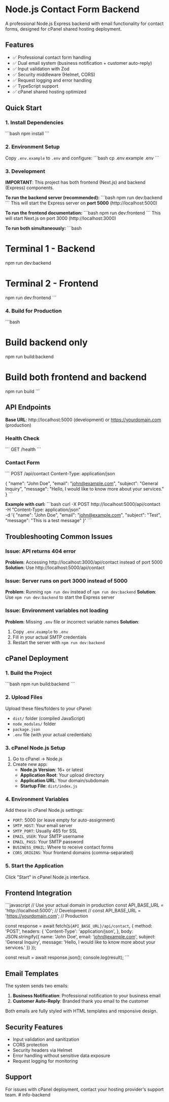 # Node.js Contact Form Backend

A professional Node.js Express backend with email functionality for contact forms, designed for cPanel shared hosting deployment.

## Features

- ✅ Professional contact form handling
- ✅ Dual email system (business notification + customer auto-reply)
- ✅ Input validation with Zod
- ✅ Security middleware (Helmet, CORS)
- ✅ Request logging and error handling
- ✅ TypeScript support
- ✅ cPanel shared hosting optimized

## Quick Start

### 1. Install Dependencies
\`\`\`bash
npm install
\`\`\`

### 2. Environment Setup
Copy `.env.example` to `.env` and configure:
\`\`\`bash
cp .env.example .env
\`\`\`

### 3. Development

**IMPORTANT**: This project has both frontend (Next.js) and backend (Express) components.

**To run the backend server (recommended):**
\`\`\`bash
npm run dev:backend
\`\`\`
This will start the Express server on **port 5000** (http://localhost:5000)

**To run the frontend documentation:**
\`\`\`bash
npm run dev:frontend
\`\`\`
This will start Next.js on port 3000 (http://localhost:3000)

**To run both simultaneously:**
\`\`\`bash
# Terminal 1 - Backend
npm run dev:backend

# Terminal 2 - Frontend  
npm run dev:frontend
\`\`\`

### 4. Build for Production
\`\`\`bash
# Build backend only
npm run build:backend

# Build both frontend and backend
npm run build
\`\`\`

## API Endpoints

**Base URL**: http://localhost:5000 (development) or https://yourdomain.com (production)

### Health Check
\`\`\`
GET /health
\`\`\`

### Contact Form
\`\`\`
POST /api/contact
Content-Type: application/json

{
  "name": "John Doe",
  "email": "john@example.com",
  "subject": "General Inquiry", 
  "message": "Hello, I would like to know more about your services."
}
\`\`\`

**Example with curl:**
\`\`\`bash
curl -X POST http://localhost:5000/api/contact \
  -H "Content-Type: application/json" \
  -d '{
    "name": "John Doe",
    "email": "john@example.com", 
    "subject": "Test",
    "message": "This is a test message"
  }'
\`\`\`

## Troubleshooting Common Issues

### Issue: API returns 404 error
**Problem**: Accessing http://localhost:3000/api/contact instead of port 5000
**Solution**: Use http://localhost:5000/api/contact

### Issue: Server runs on port 3000 instead of 5000
**Problem**: Running `npm run dev` instead of `npm run dev:backend`
**Solution**: Use `npm run dev:backend` to start the Express server

### Issue: Environment variables not loading
**Problem**: Missing `.env` file or incorrect variable names
**Solution**: 
1. Copy `.env.example` to `.env`
2. Fill in your actual SMTP credentials
3. Restart the server with `npm run dev:backend`

## cPanel Deployment

### 1. Build the Project
\`\`\`bash
npm run build:backend
\`\`\`

### 2. Upload Files
Upload these files/folders to your cPanel:
- `dist/` folder (compiled JavaScript)
- `node_modules/` folder
- `package.json`
- `.env` file (with your actual credentials)

### 3. cPanel Node.js Setup
1. Go to cPanel → Node.js
2. Create new app:
   - **Node.js Version**: 16+ or latest
   - **Application Root**: Your upload directory
   - **Application URL**: Your domain/subdomain
   - **Startup File**: `dist/index.js`

### 4. Environment Variables
Add these in cPanel Node.js settings:
- `PORT`: 5000 (or leave empty for auto-assignment)
- `SMTP_HOST`: Your email server
- `SMTP_PORT`: Usually 465 for SSL
- `EMAIL_USER`: Your SMTP username
- `EMAIL_PASS`: Your SMTP password
- `BUSINESS_EMAIL`: Where to receive contact forms
- `CORS_ORIGINS`: Your frontend domains (comma-separated)

### 5. Start the Application
Click "Start" in cPanel Node.js interface.

## Frontend Integration

\`\`\`javascript
// Use your actual domain in production
const API_BASE_URL = 'http://localhost:5000'; // Development
// const API_BASE_URL = 'https://yourdomain.com'; // Production

const response = await fetch(`${API_BASE_URL}/api/contact`, {
  method: 'POST',
  headers: {
    'Content-Type': 'application/json',
  },
  body: JSON.stringify({
    name: 'John Doe',
    email: 'john@example.com',
    subject: 'General Inquiry',
    message: 'Hello, I would like to know more about your services.'
  })
});

const result = await response.json();
console.log(result);
\`\`\`

## Email Templates

The system sends two emails:
1. **Business Notification**: Professional notification to your business email
2. **Customer Auto-Reply**: Branded thank you email to the customer

Both emails are fully styled with HTML templates and responsive design.

## Security Features

- Input validation and sanitization
- CORS protection
- Security headers via Helmet
- Error handling without sensitive data exposure
- Request logging for monitoring

## Support

For issues with cPanel deployment, contact your hosting provider's support team.
#   i n f o - b a c k e n d  
 
